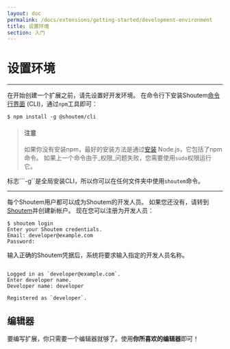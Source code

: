 ```yaml
---
layout: doc
permalink: /docs/extensions/getting-started/development-environment
title: 设置环境
section: 入门
---
```


# 设置环境
<hr />

在开始创建一个扩展之前，请先设置好开发环境。
在命令行下安装Shoutem[命令行界面](https://www.npmjs.com/package/@shoutem/cli) (CLI)，通过`npm`工具即可：

```ShellSession
$ npm install -g @shoutem/cli
``` 

> #### 注意
> 如果你没有安装npm，最好的安装方法是通过[安装](https://nodejs.org/en/download/) Node.js，它包括了npm命令。 如果上一个命令由于_权限_问题失败，您需要使用`sudo`权限运行它。

标志```-g``是全局安装CLI，所以你可以在任何文件夹中使用`shoutem`命令。

<hr />

每个Shoutem用户都可以成为Shoutem的开发人员。 如果您还没有，请转到[Shoutem](http://www.shoutem.com)并创建新帐户。 
现在您可以注册为开发人员：

```ShellSession
$ shoutem login
Enter your Shoutem credentials.
Email: developer@example.com
Password:
```

输入正确的Shoutem凭据后，系统将要求输入指定的开发人员名称。

```ShellSession

Logged in as `developer@example.com`.
Enter developer name.
Developer name: developer

Registered as `developer`.
```

## 编辑器
要编写扩展，你只需要一个编辑器就够了。使用**你所喜欢的编辑器**即可！
